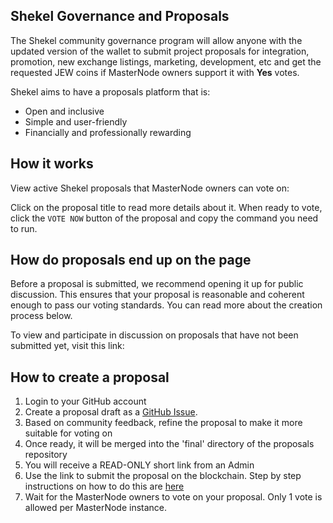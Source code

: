 ## Shekel Governance and Proposals

The Shekel community governance program will allow anyone with the updated version of the wallet to submit project proposals for integration, promotion, new exchange listings, marketing, development, etc and get the requested JEW coins if MasterNode owners support it with **Yes** votes.

Shekel aims to have a proposals platform that is:

* Open and inclusive
* Simple and user-friendly
* Financially and professionally rewarding

## How it works

View active Shekel proposals that MasterNode owners can vote on: 

Click on the proposal title to read more details about it. When ready to vote, click the `VOTE NOW` button of the proposal and copy the command you need to run.

## How do proposals end up on the page

Before a proposal is submitted, we recommend opening it up for public discussion. This ensures that your proposal is reasonable and coherent enough to pass our voting standards. You can read more about the creation process below.

To view and participate in discussion on proposals that have not been submitted yet, visit this link:



## How to create a proposal
1. Login to your GitHub account
2. Create a proposal draft as a [GitHub Issue](https://github.com/).
3. Based on community feedback, refine the proposal to make it more suitable for voting on
4. Once ready, it will be merged into the 'final' directory of the proposals repository
5. You will receive a READ-ONLY short link from an Admin
6. Use the link to submit the proposal on the blockchain. Step by step instructions on how to do this are [here](https://github.com/)
7. Wait for the MasterNode owners to vote on your proposal. Only 1 vote is allowed per MasterNode instance.
